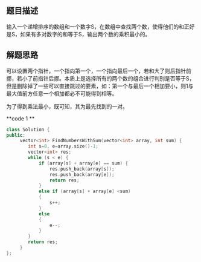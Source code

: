 ## 题目描述

输入一个递增排序的数组和一个数字S，在数组中查找两个数，使得他们的和正好是S，如果有多对数字的和等于S，输出两个数的乘积最小的。

## 解题思路

可以设置两个指针，一个指向第一个，一个指向最后一个，若和大了则后指针前挪，若小了前指针后挪。本质上是选择所有的两个数的组合进行判别是否等于S，但是删除掉了一些可以直接跳过的要素，如：第一个与最后一个相加要小，则1与最大值前方任意一个相加都必不可能得到相等。

为了得到乘法最小，既可知，其为最先找到的一对。

**code 1 **

```c++
class Solution {
public:
     vector<int> FindNumbersWithSum(vector<int> array, int sum) {
		int s=0, e=array.size()-1;
		vector<int> res;
		while (s < e) {
			if (array[s] + array[e] == sum) {
				res.push_back(array[s]);
				res.push_back(array[e]);
				return res;
			}
			else if (array[s] + array[e] <sum)
			{
				s++;
			}
			else
			{
				e--;
			}
		}
		return res;
     }
};
```



